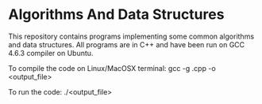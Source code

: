 Algorithms And Data Structures
===============================

This repository contains programs implementing some common algorithms and data structures.
All programs are in C++ and have been run on GCC 4.6.3 compiler on Ubuntu.

To compile the code on Linux/MacOSX terminal:
	gcc -g <filename>.cpp -o <output_file>

To run the code:
	./<output_file>

